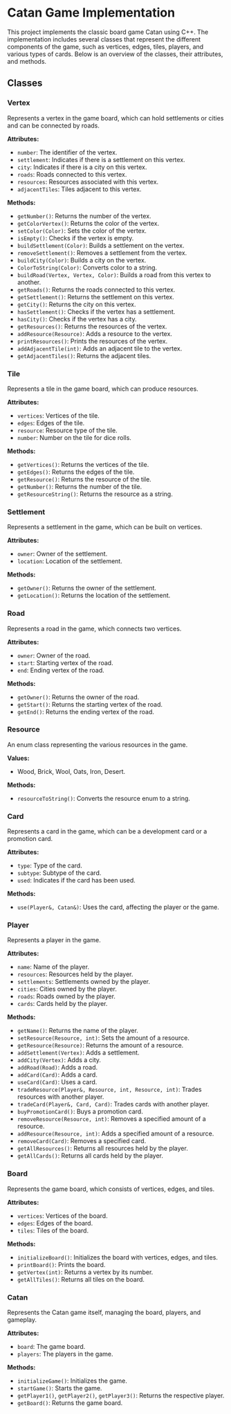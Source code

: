 
# Catan Game Implementation

This project implements the classic board game Catan using C++. The implementation includes several classes that represent the different components of the game, such as vertices, edges, tiles, players, and various types of cards. Below is an overview of the classes, their attributes, and methods.

## Classes

### Vertex

Represents a vertex in the game board, which can hold settlements or cities and can be connected by roads.

**Attributes:**
- `number`: The identifier of the vertex.
- `settlement`: Indicates if there is a settlement on this vertex.
- `city`: Indicates if there is a city on this vertex.
- `roads`: Roads connected to this vertex.
- `resources`: Resources associated with this vertex.
- `adjacentTiles`: Tiles adjacent to this vertex.

**Methods:**
- `getNumber()`: Returns the number of the vertex.
- `getColorVertex()`: Returns the color of the vertex.
- `setColor(Color)`: Sets the color of the vertex.
- `isEmpty()`: Checks if the vertex is empty.
- `buildSettlement(Color)`: Builds a settlement on the vertex.
- `removeSettlement()`: Removes a settlement from the vertex.
- `buildCity(Color)`: Builds a city on the vertex.
- `ColorToString(Color)`: Converts color to a string.
- `buildRoad(Vertex, Vertex, Color)`: Builds a road from this vertex to another.
- `getRoads()`: Returns the roads connected to this vertex.
- `getSettlement()`: Returns the settlement on this vertex.
- `getCity()`: Returns the city on this vertex.
- `hasSettlement()`: Checks if the vertex has a settlement.
- `hasCity()`: Checks if the vertex has a city.
- `getResources()`: Returns the resources of the vertex.
- `addResource(Resource)`: Adds a resource to the vertex.
- `printResources()`: Prints the resources of the vertex.
- `addAdjacentTile(int)`: Adds an adjacent tile to the vertex.
- `getAdjacentTiles()`: Returns the adjacent tiles.

### Tile

Represents a tile in the game board, which can produce resources.

**Attributes:**
- `vertices`: Vertices of the tile.
- `edges`: Edges of the tile.
- `resource`: Resource type of the tile.
- `number`: Number on the tile for dice rolls.

**Methods:**
- `getVertices()`: Returns the vertices of the tile.
- `getEdges()`: Returns the edges of the tile.
- `getResource()`: Returns the resource of the tile.
- `getNumber()`: Returns the number of the tile.
- `getResourceString()`: Returns the resource as a string.

### Settlement

Represents a settlement in the game, which can be built on vertices.

**Attributes:**
- `owner`: Owner of the settlement.
- `location`: Location of the settlement.

**Methods:**
- `getOwner()`: Returns the owner of the settlement.
- `getLocation()`: Returns the location of the settlement.

### Road

Represents a road in the game, which connects two vertices.

**Attributes:**
- `owner`: Owner of the road.
- `start`: Starting vertex of the road.
- `end`: Ending vertex of the road.

**Methods:**
- `getOwner()`: Returns the owner of the road.
- `getStart()`: Returns the starting vertex of the road.
- `getEnd()`: Returns the ending vertex of the road.

### Resource

An enum class representing the various resources in the game.

**Values:**
- Wood, Brick, Wool, Oats, Iron, Desert.

**Methods:**
- `resourceToString()`: Converts the resource enum to a string.

### Card

Represents a card in the game, which can be a development card or a promotion card.

**Attributes:**
- `type`: Type of the card.
- `subtype`: Subtype of the card.
- `used`: Indicates if the card has been used.

**Methods:**
- `use(Player&, Catan&)`: Uses the card, affecting the player or the game.

### Player

Represents a player in the game.

**Attributes:**
- `name`: Name of the player.
- `resources`: Resources held by the player.
- `settlements`: Settlements owned by the player.
- `cities`: Cities owned by the player.
- `roads`: Roads owned by the player.
- `cards`: Cards held by the player.

**Methods:**
- `getName()`: Returns the name of the player.
- `setResource(Resource, int)`: Sets the amount of a resource.
- `getResource(Resource)`: Returns the amount of a resource.
- `addSettlement(Vertex)`: Adds a settlement.
- `addCity(Vertex)`: Adds a city.
- `addRoad(Road)`: Adds a road.
- `addCard(Card)`: Adds a card.
- `useCard(Card)`: Uses a card.
- `tradeResource(Player&, Resource, int, Resource, int)`: Trades resources with another player.
- `tradeCard(Player&, Card, Card)`: Trades cards with another player.
- `buyPromotionCard()`: Buys a promotion card.
- `removeResource(Resource, int)`: Removes a specified amount of a resource.
- `addResource(Resource, int)`: Adds a specified amount of a resource.
- `removeCard(Card)`: Removes a specified card.
- `getAllResources()`: Returns all resources held by the player.
- `getAllCards()`: Returns all cards held by the player.

### Board

Represents the game board, which consists of vertices, edges, and tiles.

**Attributes:**
- `vertices`: Vertices of the board.
- `edges`: Edges of the board.
- `tiles`: Tiles of the board.

**Methods:**
- `initializeBoard()`: Initializes the board with vertices, edges, and tiles.
- `printBoard()`: Prints the board.
- `getVertex(int)`: Returns a vertex by its number.
- `getAllTiles()`: Returns all tiles on the board.

### Catan

Represents the Catan game itself, managing the board, players, and gameplay.

**Attributes:**
- `board`: The game board.
- `players`: The players in the game.

**Methods:**
- `initializeGame()`: Initializes the game.
- `startGame()`: Starts the game.
- `getPlayer1()`, `getPlayer2()`, `getPlayer3()`: Returns the respective player.
- `getBoard()`: Returns the game board.


